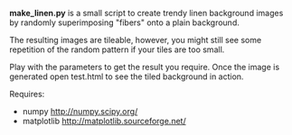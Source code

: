 **make_linen.py** is a small script to create trendy linen background images by randomly superimposing "fibers" onto a plain background.

The resulting images are tileable, however, you might still see some repetition of the random pattern if your tiles are too small.

Play with the parameters to get the result you require. Once the image is generated open test.html to see the tiled background in action.

Requires:
- numpy http://numpy.scipy.org/
- matplotlib http://matplotlib.sourceforge.net/
